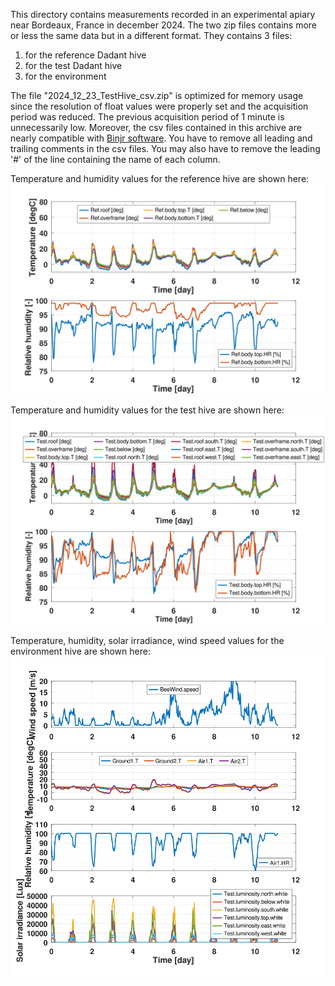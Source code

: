 This directory contains measurements recorded in an experimental apiary near Bordeaux, France in december 2024.
The two zip files contains more or less the same data but in a different format. They contains 3 files:
1. for the reference Dadant hive
2. for the test Dadant hive
3. for the environment

The file "2024_12_23_TestHive_csv.zip" is optimized for memory usage since the resolution of float values were properly set and the acquisition period was reduced. The previous acquisition period of 1 minute is unnecessarily low. Moreover, the csv files contained in this archive are nearly compatible with [Binjr software](https://binjr.eu/). You have to remove all leading and trailing comments in the csv files. You may also have to remove the leading '#' of the line containing the name of each column.

Temperature and humidity values for the reference hive are shown here:
![ReferenceHiveImage](2025_01_02_RefHive.svg)

Temperature and humidity values for the test hive are shown here:
![TestHiveImage](2025_01_02_TestHive.svg)

Temperature, humidity, solar irradiance, wind speed values for the environment hive are shown here:
![EnvironmentDataImage](2025_01_02_Env.svg)

